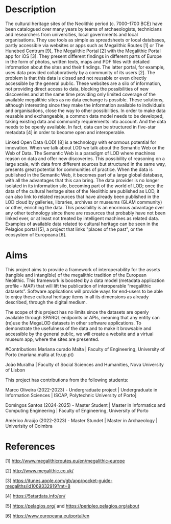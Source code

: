 # Description
The cultural heritage sites of the Neolithic period (c. 7000–1700 BCE) have been catalogued over many years by teams of archaeologists, technicians and researchers from universities, local governments and local organisations. They use tools as simple as spreadsheets or local databases, partly accessible via websites or apps such as Megalithic Routes [1] or The Hunebed Centrum [9], The Megalithic Portal [2] with the Megalithic Portal app for iOS [3]. They present different findings in different parts of Europe in the form of photos, written texts, maps and PDF files with detailed information about the sites and their findings. The latter portal, for example, uses data provided collaboratively by a community of its users [2]. The problem is that this data is closed and not reusable or even directly accessible by the general public. These websites are a silo of information, not providing direct access to data, blocking the possibilities of new discoveries and at the same time providing only limited coverage of the available megalithic sites as no data exchange is possible. These solutions, although interesting since they make the information available to individuals and organisations, close the way to other possibilities. In order to make data reusable and exchangeable, a common data model needs to be developed, taking existing data and community requirements into account. And the data needs to be openly available. In fact, data can be structured in five-star metadata [4] in order to become open and interoperable. 

Linked Open Data (LOD) [8] is a technology with enormous potential for innovation. When we talk about LOD we talk about the Semantic Web or the Web of Data. The Semantic Web is a paradigm of LOD where machines reason on data and offer new discoveries. This possibility of reasoning on a large scale, with data from different sources but structured in the same way, presents great potential for communities of practice. When the data is published in the Semantic Web, it becomes part of a large global database, with all the advantages that this can bring. The data provider is no longer isolated in its information silo, becoming part of the world of LOD; once the data of the cultural heritage sites of the Neolithic are published as LOD, it can also link to related resources that have already been published in the LOD cloud by galleries, libraries, archives or museums (GLAM community) or other, enriching the data. This possibility is an enormous advantage over any other technology since there are resources that probably have not been linked ever, or at least not treated by intelligent machines as related data. Examples of available data related to cultural heritage can be seen in the Pelagios portal [5], a project that links "places of the past", or the ecosystem of Europeana [6].

# Aims

This project aims to provide a framework of interoperability for the assets (tangible and intangible) of the megalithic tradition of the European Neolithic. This framework is boosted by a data model (metadata application profile - MAP) that will lift the publication of interoperable “megalithic datasets”. Software applications will provide ways for end-users to be able to enjoy these cultural heritage items in all its dimensions as already described, through the digital medium.

The scope of this project has no limits since the datasets are openly available through SPARQL endpoints or APIs, meaning that any entity can (re)use the MegaLOD datasets in other software applications. To demonstrate the usefulness of the data and to make it browsable and accessible by the general public, we will create a website and a virtual museum app, where the sites are presented.

#Contributions
Mariana curado Malta |  Faculty of Engineering, University of Porto (mariana.malta at fe.up.pt)

João Muralha | Faculty of Social Sciences and Humanities, Nova University of Lisbon

This project has contributions from the following students:

Marco Oliveira (2022-2023) - Undergraduate project | Undergraduate in Information Sciences | ISCAP, Polytechnic University of Porto] 

Domingos Santos (2024-2025) - Master Student | Master in Informatics and Computing Engineering | Faculty of Engineering, University of Porto

Américo Araújo (2022-2023) - Master Stundet | Master in Archaeology | Univerisity of Coimbra

# References

[1] http://www.megalithicroutes.eu/en/megalithic-europe

[2] http://www.megalithic.co.uk/

[3] https://itunes.apple.com/gb/app/pocket-guide-megaliths/id1069332919?mt=8

[4] https://5stardata.info/en/

[5] https://pelagios.org/ and https://peripleo.pelagios.org/about

[6] https://www.europeana.eu/portal/en
